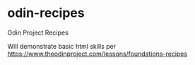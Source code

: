 # odin-recipes
Odin Project Recipes

Will demonstrate basic html skills per https://www.theodinproject.com/lessons/foundations-recipes